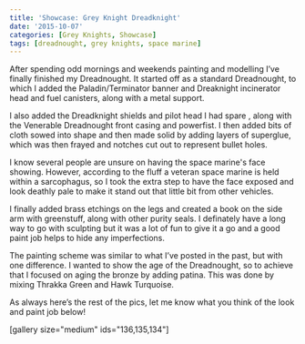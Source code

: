 ```yaml
---
title: 'Showcase: Grey Knight Dreadknight'
date: '2015-10-07'
categories: [Grey Knights, Showcase]
tags: [dreadnought, grey knights, space marine]
---
```


After spending odd mornings and weekends painting and modelling I’ve finally finished my Dreadnought. It started off as a standard Dreadnought, to which I added the Paladin/Terminator banner and Dreaknight incinerator head and fuel canisters, along with a metal support.

I also added the Dreadknight shields and pilot head I had spare , along with the Venerable Dreadnought front casing and powerfist. I then added bits of cloth sowed into shape and then made solid by adding layers of superglue, which was then frayed and notches cut out to represent bullet holes.

I know several people are unsure on having the space marine's face showing. However, according to the fluff a veteran space marine is held within a sarcophagus, so I took the extra step to have the face exposed and look deathly pale to make it stand out that little bit from other vehicles.

I finally added brass etchings on the legs and created a book on the side arm with greenstuff, along with other purity seals. I definately have a long way to go with sculpting but it was a lot of fun to give it a go and a good paint job helps to hide any imperfections.

The painting scheme was similar to what I’ve posted in the past, but with one difference. I wanted to show the age of the Dreadnought, so to achieve that I focused on aging the bronze by adding patina. This was done by mixing Thrakka Green and Hawk Turquoise.

As always here’s the rest of the pics, let me know what you think of the look and paint job below!

[gallery size="medium" ids="136,135,134"]
